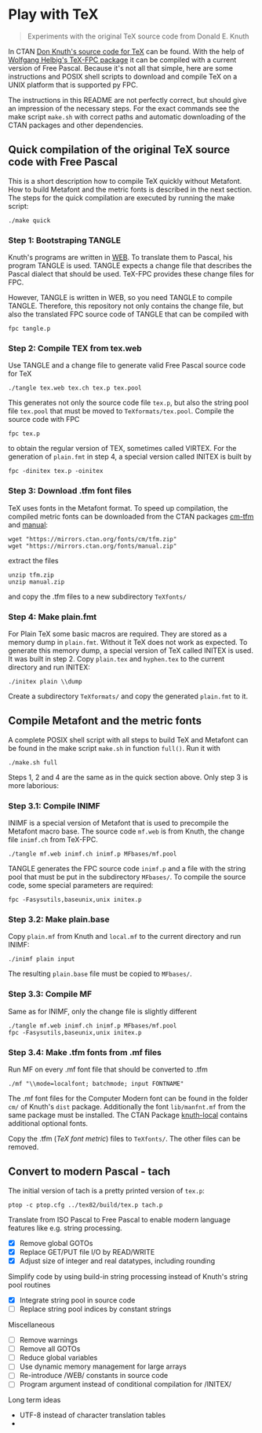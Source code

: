 Play with TeX
=============

> Experiments with the original TeX source code from Donald E. Knuth

In CTAN [Don Knuth's source code for TeX](https://ctan.org/pkg/knuth-dist) can
be found. With the help of [Wolfgang Helbig's TeX-FPC package](https://ctan.org/pkg/tex-fpc)
it can be compiled with a current version of Free Pascal. Because it's not all
that simple, here are some instructions and POSIX shell scripts to download and
compile TeX on a UNIX platform that is supported py FPC.

The instructions in this README are not perfectly correct, but should give an
impression of the necessary steps. For the exact commands see the make script
`make.sh` with correct paths and automatic downloading of the CTAN packages and
other dependencies.



Quick compilation of the original TeX source code with Free Pascal
------------------------------------------------------------------

This is a short description how to compile TeX quickly without Metafont.
How to build Metafont and the metric fonts is described in the next section.
The steps for the quick compilation are executed by running the make script:

    ./make quick

### Step 1: Bootstraping TANGLE

Knuth's programs are written in [WEB](https://en.wikipedia.org/wiki/Web_(programming_system)).
To translate them to Pascal, his program TANGLE is used. TANGLE expects a change
file that describes the Pascal dialect that should be used. TeX-FPC provides
these change files for FPC.

However, TANGLE is written in WEB, so you need TANGLE to compile TANGLE.
Therefore, this repository not only contains the change file, but also the
translated FPC source code of TANGLE that can be compiled with

    fpc tangle.p

### Step 2: Compile TEX from tex.web

Use TANGLE and a change file to generate valid Free Pascal source code for TeX

    ./tangle tex.web tex.ch tex.p tex.pool

This generates not only the source code file `tex.p`, but also the string pool
file `tex.pool` that must be moved to `TeXformats/tex.pool`. Compile the source
code with FPC

    fpc tex.p

to obtain the regular version of TEX, sometimes called VIRTEX. For the
generation of `plain.fmt` in step 4, a special version called INITEX is
built by

    fpc -dinitex tex.p -oinitex

### Step 3: Download .tfm font files

TeX uses fonts in the Metafont format. To speed up compilation, the compiled
metric fonts can be downloaded from the CTAN packages
[cm-tfm](https://ctan.org/pkg/cm-tfm) and [manual](https://ctan.org/pkg/manual):

    wget "https://mirrors.ctan.org/fonts/cm/tfm.zip"
    wget "https://mirrors.ctan.org/fonts/manual.zip"

extract the files

    unzip tfm.zip
    unzip manual.zip

and copy the .tfm files to a new subdirectory `TeXfonts/`

### Step 4: Make plain.fmt

For Plain TeX some basic macros are required. They are stored as a memory dump
in `plain.fmt`. Without it TeX does not work as expected. To generate this
memory dump, a special version of TeX called INITEX is used. It was built in
step 2.
Copy `plain.tex` and `hyphen.tex` to the current directory and run INITEX:

    ./initex plain \\dump

Create a subdirectory `TeXformats/` and copy the generated `plain.fmt` to it.





Compile Metafont and the metric fonts
-------------------------------------

A complete POSIX shell script with all steps to build TeX and Metafont can be
found in the make script `make.sh` in function `full()`. Run it with

    ./make.sh full

Steps 1, 2 and 4 are the same as in the quick section above. Only step 3 is
more laborious:

### Step 3.1: Compile INIMF

INIMF is a special version of Metafont that is used to precompile the Metafont
macro base. The source code `mf.web` is from Knuth, the change file `inimf.ch`
from TeX-FPC.

    ./tangle mf.web inimf.ch inimf.p MFbases/mf.pool

TANGLE generates the FPC source code `inimf.p` and a file with the string pool
that must be put in the subdirectory `MFbases/`.
To compile the source code, some special parameters are required:

    fpc -Fasysutils,baseunix,unix initex.p

### Step 3.2: Make plain.base

Copy `plain.mf` from Knuth and `local.mf` to the current directory and run INIMF:

    ./inimf plain input

The resulting `plain.base` file must be copied to `MFbases/`.

### Step 3.3: Compile MF

Same as for INIMF, only the change file is slightly different

    ./tangle mf.web inimf.ch inimf.p MFbases/mf.pool
    fpc -Fasysutils,baseunix,unix initex.p

### Step 3.4: Make .tfm fonts from .mf files

Run MF on every .mf font file that should be converted to .tfm

    ./mf "\\mode=localfont; batchmode; input FONTNAME"

The .mf font files for the Computer Modern font can be found in the folder
`cm/` of Knuth's `dist` package. Additionally the font `lib/manfnt.mf` from
the same package must be installed. 
The CTAN Package [knuth-local](https://ctan.org/pkg/knuth-local)
contains additional optional fonts.

Copy the .tfm (*TeX font metric*) files to `TeXfonts/`. The other files can
be removed.






Convert to modern Pascal - tach
-------------------------------

The initial version of tach is a pretty printed version of `tex.p`:

    ptop -c ptop.cfg ../tex82/build/tex.p tach.p

Translate from ISO Pascal to Free Pascal to enable modern language features
like e.g. string processing.

  - [x] Remove global GOTOs
  - [x] Replace GET/PUT file I/O by READ/WRITE
  - [x] Adjust size of integer and real datatypes, including rounding

Simplify code by using build-in string processing instead of Knuth's string pool
routines

  - [x] Integrate string pool in source code
  - [ ] Replace string pool indices by constant strings

Miscellaneous

  - [ ] Remove warnings
  - [ ] Remove all GOTOs
  - [ ] Reduce global variables
  - [ ] Use dynamic memory management for large arrays
  - [ ] Re-introduce /WEB/ constants in source code
  - [ ] Program argument instead of conditional compilation for /INITEX/

Long term ideas

  - UTF-8 instead of character translation tables
  - 
